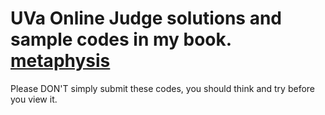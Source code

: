 # UVa Online Judge solutions and sample codes in my book. [metaphysis](http://uhunt.onlinejudge.org/id/95895)
Please DON'T simply submit these codes, you should think and try before you view it.
